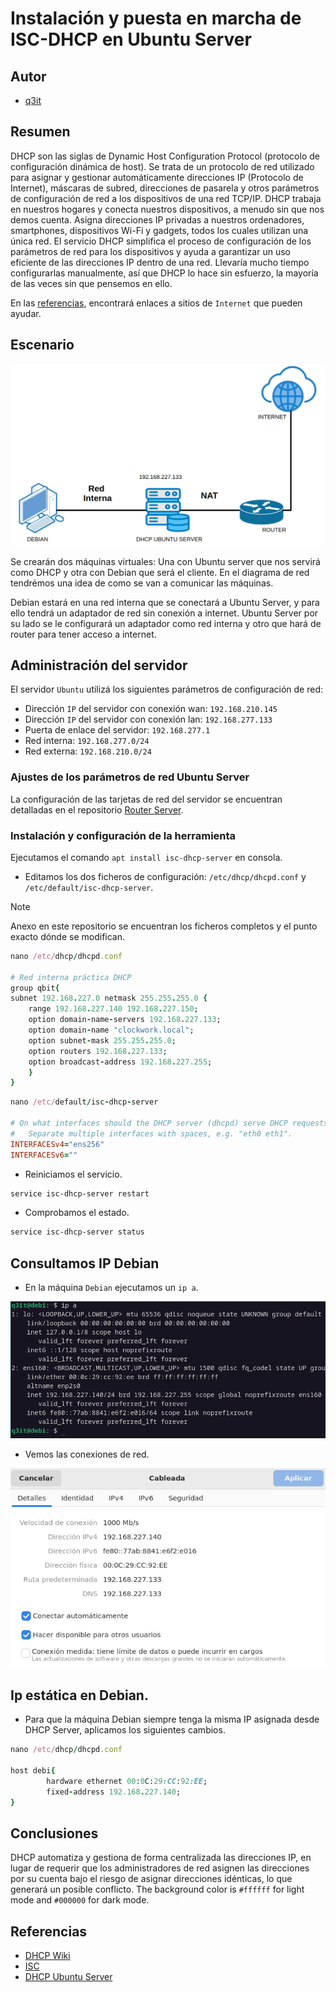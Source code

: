 # Instalación y puesta en marcha de ISC-DHCP en Ubuntu Server

## Autor

- [q3it](https://www.blogger.com/profile/16118326082555553765)

## Resumen

DHCP son las siglas de Dynamic Host Configuration Protocol (protocolo de configuración dinámica de host). Se trata de un protocolo de red utilizado para asignar y gestionar automáticamente direcciones IP (Protocolo de Internet), máscaras de subred, direcciones de pasarela y otros parámetros de configuración de red a los dispositivos de una red TCP/IP. DHCP trabaja en nuestros hogares y conecta nuestros dispositivos, a menudo sin que nos demos cuenta. Asigna direcciones IP privadas a nuestros ordenadores, smartphones, dispositivos Wi-Fi y gadgets, todos los cuales utilizan una única red. El servicio DHCP simplifica el proceso de configuración de los parámetros de red para los dispositivos y ayuda a garantizar un uso eficiente de las direcciones IP dentro de una red. Llevaría mucho tiempo configurarlas manualmente, así que DHCP lo hace sin esfuerzo, la mayoría de las veces sin que pensemos en ello.

En las [referencias](#referencias), encontrará enlaces a sitios de `Internet` que pueden ayudar.

## Escenario

<p align="center">
<img src="/img/Screenshot.png">
</p>

Se crearán dos máquinas virtuales: Una con Ubuntu server que nos servirá como DHCP y otra con Debian que será el cliente. En el diagrama de red tendrémos una idea de como se van a comunicar las máquinas.

Debian estará en una red interna que se conectará a Ubuntu Server, y para ello tendrá un adaptador de red sin conexión a internet. Ubuntu Server por su lado se le configurará un adaptador como red interna y otro que hará de router para tener acceso a internet.

## Administración del servidor

El servidor `Ubuntu` utilizá los siguientes parámetros de configuración de red:

* Dirección `IP` del servidor con conexión wan: `192.168.210.145`
* Dirección `IP` del servidor con conexión lan: `192.168.277.133`
* Puerta de enlace del servidor: `192.168.277.1`
* Red interna: `192.168.277.0/24`
* Red externa: `192.168.210.0/24`

### Ajustes de los parámetros de red Ubuntu Server

La configuración de las tarjetas de red del servidor se encuentran detalladas en el repositorio [Router Server](https://github.com/q3it/Router-Ubuntu-Server).

### Instalación y configuración de la herramienta

Ejecutamos el comando `apt install isc-dhcp-server` en consola.

- Editamos los dos ficheros de configuración: `/etc/dhcp/dhcpd.conf` y `/etc/default/isc-dhcp-server`.

> [!NOTE]
> Anexo en este repositorio se encuentran los ficheros completos y el punto exacto dónde se modifican.

```ruby
nano /etc/dhcp/dhcpd.conf

# Red interna práctica DHCP
group qbit{
subnet 192.168.227.0 netmask 255.255.255.0 {
	range 192.168.227.140 192.168.227.150;
	option domain-name-servers 192.168.227.133;
	option domain-name "clockwork.local";
	option subnet-mask 255.255.255.0;
	option routers 192.168.227.133;
	option broadcast-address 192.168.227.255;
	}
}
```

```ruby
nano /etc/default/isc-dhcp-server

# On what interfaces should the DHCP server (dhcpd) serve DHCP requests?
#	Separate multiple interfaces with spaces, e.g. "eth0 eth1".
INTERFACESv4="ens256"
INTERFACESv6=""
```

- Reiniciamos el servicio.

```bash
service isc-dhcp-server restart
```

-  Comprobamos el estado.

```bash
service isc-dhcp-server status
```
## Consultamos IP Debian

- En la máquina `Debian` ejecutamos un `ip a`.

<p align="center">
<img src="/img/ip.png">
</p>

- Vemos las conexiones de red.

<p align="center">
<img src="/img/red.png">
</p>

## Ip estática en Debian.

- Para que la máquina Debian siempre tenga la misma IP asignada desde DHCP Server, aplicamos los siguientes cambios.

```ruby
nano /etc/dhcp/dhcpd.conf

host debi{
        hardware ethernet 00:0C:29:CC:92:EE;
        fixed-address 192.168.227.140;
}
```
## Conclusiones

DHCP automatiza y gestiona de forma centralizada las direcciones IP, en lugar de requerir que los administradores de red asignen las direcciones por su cuenta bajo el riesgo de asignar direcciones idénticas, lo que generará un posible conflicto.
The background color is `#ffffff` for light mode and `#000000` for dark mode.

## Referencias

* [DHCP Wiki](https://es.wikipedia.org/wiki/Protocolo_de_configuraci%C3%B3n_din%C3%A1mica_de_host)
* [ISC](https://www.isc.org/dhcp/)
* [DHCP Ubuntu Server](https://www.thequbit.net/2024/09/dhcp-ubuntu-server.html)
